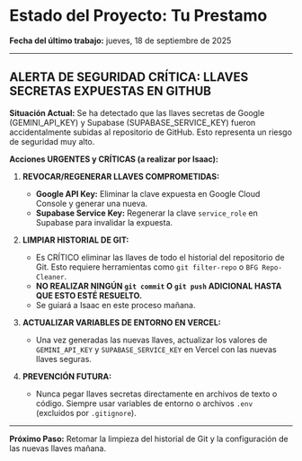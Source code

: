 # Estado del Proyecto: Tu Prestamo

**Fecha del último trabajo:** jueves, 18 de septiembre de 2025

---

## ALERTA DE SEGURIDAD CRÍTICA: LLAVES SECRETAS EXPUESTAS EN GITHUB

**Situación Actual:**
Se ha detectado que las llaves secretas de Google (GEMINI_API_KEY) y Supabase (SUPABASE_SERVICE_KEY) fueron accidentalmente subidas al repositorio de GitHub. Esto representa un riesgo de seguridad muy alto.

**Acciones URGENTES y CRÍTICAS (a realizar por Isaac):**

1.  **REVOCAR/REGENERAR LLAVES COMPROMETIDAS:**
    *   **Google API Key:** Eliminar la clave expuesta en Google Cloud Console y generar una nueva.
    *   **Supabase Service Key:** Regenerar la clave `service_role` en Supabase para invalidar la expuesta.

2.  **LIMPIAR HISTORIAL DE GIT:**
    *   Es CRÍTICO eliminar las llaves de todo el historial del repositorio de Git. Esto requiere herramientas como `git filter-repo` o `BFG Repo-Cleaner`.
    *   **NO REALIZAR NINGÚN `git commit` O `git push` ADICIONAL HASTA QUE ESTO ESTÉ RESUELTO.**
    *   Se guiará a Isaac en este proceso mañana.

3.  **ACTUALIZAR VARIABLES DE ENTORNO EN VERCEL:**
    *   Una vez generadas las nuevas llaves, actualizar los valores de `GEMINI_API_KEY` y `SUPABASE_SERVICE_KEY` en Vercel con las nuevas llaves seguras.

4.  **PREVENCIÓN FUTURA:**
    *   Nunca pegar llaves secretas directamente en archivos de texto o código. Siempre usar variables de entorno o archivos `.env` (excluidos por `.gitignore`).

---

**Próximo Paso:**
Retomar la limpieza del historial de Git y la configuración de las nuevas llaves mañana.